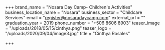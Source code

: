+++
brand_name = "Nosara Day Camp- Children's Activities"
business_location_name = "Nosara"
business_sector = "Childcare Services"
email = "register@nosaradaycamp.com"
external_url = ""
graduation_year = 2019
phone_number = "+506 8606 8903"
teaser_image = "/uploads/2018/05/15/cinthya.png"
teaser_logo = "/uploads/2020/09/04/image3.jpg"
title = "Cinthya Rosales"

+++
